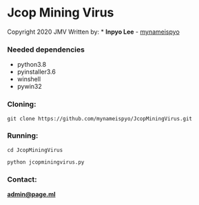 # Jcop Mining Virus

Copyright 2020 JMV
Written by: * **Inpyo Lee** - [mynameispyo](https://github.com/mynameispyo)

### Needed dependencies

* python3.8
* pyinstaller3.6
* winshell
* pywin32

### Cloning:
```
git clone https://github.com/mynameispyo/JcopMiningVirus.git
```
### Running:
```
cd JcopMiningVirus
```

```
python jcopminingvirus.py
```
### 
### Contact:
**admin@page.ml**